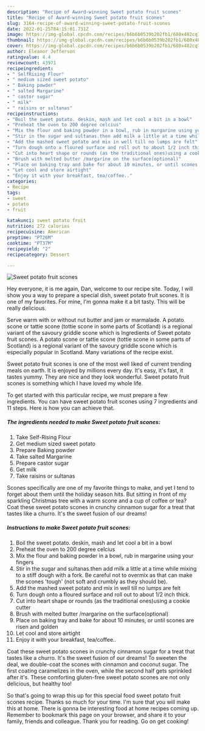 ```yaml
---
description: "Recipe of Award-winning Sweet potato fruit scones"
title: "Recipe of Award-winning Sweet potato fruit scones"
slug: 3164-recipe-of-award-winning-sweet-potato-fruit-scones
date: 2022-01-25T04:15:01.731Z
image: https://img-global.cpcdn.com/recipes/b6b6b0539b202fb1/680x482cq70/sweet-potato-fruit-scones-recipe-main-photo.jpg
thumbnail: https://img-global.cpcdn.com/recipes/b6b6b0539b202fb1/680x482cq70/sweet-potato-fruit-scones-recipe-main-photo.jpg
cover: https://img-global.cpcdn.com/recipes/b6b6b0539b202fb1/680x482cq70/sweet-potato-fruit-scones-recipe-main-photo.jpg
author: Eleanor Jefferson
ratingvalue: 4.4
reviewcount: 43971
recipeingredient:
- " SelfRising Flour"
- " medium sized sweet potato"
- " Baking powder"
- " salted Margarine"
- " castor sugar"
- " milk"
- " raisins or sultanas"
recipeinstructions:
- "Boil the sweet potato. deskin, mash and let cool a bit in a bowl"
- "Preheat the oven to 200 degree celcius"
- "Mix the flour and baking powder in a bowl, rub in margarine using your fingers"
- "Stir in the sugar and sultanas.then add milk a little at a time while mixing to a stiff dough with a fork. Be careful not to overmix as that can make the scones &#39;tough&#39; (not soft and crumbly as they should be)."
- "Add the mashed sweet potato and mix in well till no lumps are felt"
- "Turn dough onto a floured surface and roll out to about 1/2 inch thick."
- "Cut into heart shape or rounds (as the traditional ones)using a cookie cutter"
- "Brush with melted butter /margarine on the surface(optional)"
- "Place on baking tray and bake for about 10 minutes, or until scones are risen and golden"
- "Let cool and store airtight"
- "Enjoy it with your breakfast, tea/coffee.."
categories:
- Recipe
tags:
- sweet
- potato
- fruit

katakunci: sweet potato fruit 
nutrition: 272 calories
recipecuisine: American
preptime: "PT26M"
cooktime: "PT37M"
recipeyield: "2"
recipecategory: Dessert

---
```



![Sweet potato fruit scones](https://img-global.cpcdn.com/recipes/b6b6b0539b202fb1/680x482cq70/sweet-potato-fruit-scones-recipe-main-photo.jpg)

Hey everyone, it is me again, Dan, welcome to our recipe site. Today, I will show you a way to prepare a special dish, sweet potato fruit scones. It is one of my favorites. For mine, I'm gonna make it a bit tasty. This will be really delicious.

Serve warm with or without nut butter and jam or marmalade. A potato scone or tattie scone (tottie scone in some parts of Scotland) is a regional variant of the savoury griddle scone which is Ingredients of Sweet potato fruit scones. A potato scone or tattie scone (tottie scone in some parts of Scotland) is a regional variant of the savoury griddle scone which is especially popular in Scotland. Many variations of the recipe exist.

Sweet potato fruit scones is one of the most well liked of current trending meals on earth. It is enjoyed by millions every day. It's easy, it's fast, it tastes yummy. They are nice and they look wonderful. Sweet potato fruit scones is something which I have loved my whole life.


To get started with this particular recipe, we must prepare a few ingredients. You can have sweet potato fruit scones using 7 ingredients and 11 steps. Here is how you can achieve that.

<!--inarticleads1-->

##### The ingredients needed to make Sweet potato fruit scones:

1. Take  Self-Rising Flour
1. Get  medium sized sweet potato
1. Prepare  Baking powder
1. Take  salted Margarine
1. Prepare  castor sugar
1. Get  milk
1. Take  raisins or sultanas


Scones specifically are one of my favorite things to make, and yet I tend to forget about them until the holiday season hits. But sitting in front of my sparkling Christmas tree with a warm scone and a cup of coffee or tea? Coat these sweet potato scones in crunchy cinnamon sugar for a treat that tastes like a churro. It&#39;s the sweet fusion of our dreams! 

<!--inarticleads2-->

##### Instructions to make Sweet potato fruit scones:

1. Boil the sweet potato. deskin, mash and let cool a bit in a bowl
1. Preheat the oven to 200 degree celcius
1. Mix the flour and baking powder in a bowl, rub in margarine using your fingers
1. Stir in the sugar and sultanas.then add milk a little at a time while mixing to a stiff dough with a fork. Be careful not to overmix as that can make the scones &#39;tough&#39; (not soft and crumbly as they should be).
1. Add the mashed sweet potato and mix in well till no lumps are felt
1. Turn dough onto a floured surface and roll out to about 1/2 inch thick.
1. Cut into heart shape or rounds (as the traditional ones)using a cookie cutter
1. Brush with melted butter /margarine on the surface(optional)
1. Place on baking tray and bake for about 10 minutes, or until scones are risen and golden
1. Let cool and store airtight
1. Enjoy it with your breakfast, tea/coffee..


Coat these sweet potato scones in crunchy cinnamon sugar for a treat that tastes like a churro. It&#39;s the sweet fusion of our dreams! To sweeten the deal, we double-coat the scones with cinnamon and coconut sugar. The first coating caramelizes in the oven, while the second half gets sprinkled after it&#39;s. These comforting gluten-free sweet potato scones are not only delicious, but healthy too! 

So that's going to wrap this up for this special food sweet potato fruit scones recipe. Thanks so much for your time. I'm sure that you will make this at home. There is gonna be interesting food at home recipes coming up. Remember to bookmark this page on your browser, and share it to your family, friends and colleague. Thank you for reading. Go on get cooking!
